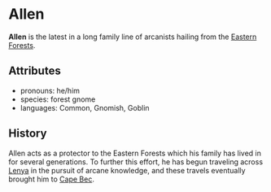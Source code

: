 # Allen

**Allen** is the latest in a long family line of arcanists hailing from the [Eastern Forests](../../../../mote/esterfell/lenya/eastern-forests).

## Attributes

- pronouns: he/him
- species: forest gnome
- languages: Common, Gnomish, Goblin

## History

Allen acts as a protector to the Eastern Forests which his family has lived in for several generations. To further this effort, he has begun traveling across [Lenya](../../../../mote/esterfell/lenya) in the pursuit of arcane knowledge, and these travels eventually brought him to [Cape Bec](../../../esterfell-accord/cape-bec).

